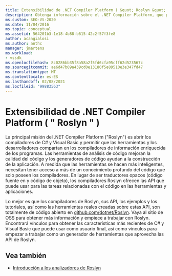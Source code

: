 ```yaml
---
title: Extensibilidad de .NET Compiler Platform ( &quot; Roslyn &quot; ) | Microsoft Docs
description: Obtenga información sobre el .NET Compiler Platform, que permite que las herramientas y los desarrolladores compartan en los compiladores de información enriquecida de los programas.
ms.custom: SEO-VS-2020
ms.date: 11/04/2016
ms.topic: conceptual
ms.assetid: 564201b3-1e18-4b88-b615-42c2f57f3fe8
author: acangialosi
ms.author: anthc
manager: jmartens
ms.workload:
- vssdk
ms.openlocfilehash: 8c0286bb35f8a58a2f5fd6cfa95cff62d523567c
ms.sourcegitcommit: ae6d47b09a439cd0e13180f5e89510e3e347fd47
ms.translationtype: MT
ms.contentlocale: es-ES
ms.lasthandoff: 02/08/2021
ms.locfileid: "99883563"
---
```

# <a name="net-compiler-platform-quotroslynquot-extensibility"></a>Extensibilidad de .NET Compiler Platform ( &quot; Roslyn &quot; )
La principal misión del .NET Compiler Platform ("Roslyn") es abrir los compiladores de C# y Visual Basic y permitir que las herramientas y los desarrolladores compartan en los compiladores de información enriquecida de los programas. Las herramientas de análisis de código mejoran la calidad del código y los generadores de código ayudan a la construcción de la aplicación. A medida que las herramientas se hacen más inteligentes, necesitan tener acceso a más de un conocimiento profundo del código que solo poseen los compiladores. En lugar de ser traductores opacos (código fuente en y código de objeto), los compiladores Roslyn ofrecen las API que puede usar para las tareas relacionadas con el código en las herramientas y aplicaciones.

 Lo mejor es que los compiladores de Roslyn, sus API, los ejemplos y los tutoriales, así como las herramientas reales creadas sobre estas API, son totalmente de código abierto en [github.com/dotnet/Roslyn](https://github.com/dotnet/Roslyn). Vaya al sitio de OSS para obtener más información y empiece a trabajar con Roslyn. Encontrará vínculos para obtener las características más recientes de C# y Visual Basic que puede usar como usuario final, así como vínculos para empezar a trabajar como un generador de herramientas que aprovecha las API de Roslyn.

## <a name="see-also"></a>Vea también
- [Introducción a los analizadores de Roslyn](../extensibility/getting-started-with-roslyn-analyzers.md)
